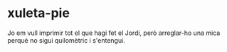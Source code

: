 # xuleta-pie

Jo em vull imprimir tot el que hagi fet el Jordi, però arreglar-ho una mica perquè no sigui quilomètric i s'entengui.
